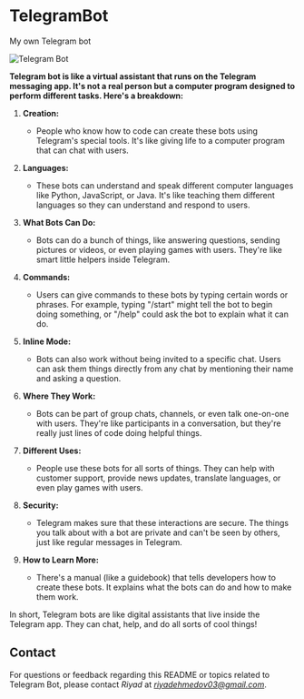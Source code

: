 # TelegramBot
My own Telegram bot

![Telegram Bot](https://www.google.com/url?sa=i&url=https%3A%2F%2Fgithub.com%2FEhsanShahbazii%2FUsefull-Telegram-Bots&psig=AOvVaw3JU8f5aj6CdLweWpMngIF_&ust=1699702178231000&source=images&cd=vfe&opi=89978449&ved=0CBIQjRxqFwoTCJC-tpSquYIDFQAAAAAdAAAAABAE)

**Telegram bot is like a virtual assistant that runs on the Telegram messaging app. It's not a real person but a computer program designed to perform different tasks. Here's a breakdown:** 

1. **Creation:**
   - People who know how to code can create these bots using Telegram's special tools. It's like giving life to a computer program that can chat with users.

2. **Languages:**
   - These bots can understand and speak different computer languages like Python, JavaScript, or Java. It's like teaching them different languages so they can understand and respond to users.

3. **What Bots Can Do:**
   - Bots can do a bunch of things, like answering questions, sending pictures or videos, or even playing games with users. They're like smart little helpers inside Telegram.

4. **Commands:**
   - Users can give commands to these bots by typing certain words or phrases. For example, typing "/start" might tell the bot to begin doing something, or "/help" could ask the bot to explain what it can do.

5. **Inline Mode:**
   - Bots can also work without being invited to a specific chat. Users can ask them things directly from any chat by mentioning their name and asking a question.

6. **Where They Work:**
   - Bots can be part of group chats, channels, or even talk one-on-one with users. They're like participants in a conversation, but they're really just lines of code doing helpful things.

7. **Different Uses:**
   - People use these bots for all sorts of things. They can help with customer support, provide news updates, translate languages, or even play games with users.

8. **Security:**
   - Telegram makes sure that these interactions are secure. The things you talk about with a bot are private and can't be seen by others, just like regular messages in Telegram.

9. **How to Learn More:**
   - There's a manual (like a guidebook) that tells developers how to create these bots. It explains what the bots can do and how to make them work.

In short, Telegram bots are like digital assistants that live inside the Telegram app. They can chat, help, and do all sorts of cool things!

## Contact

For questions or feedback regarding this README or topics related to Telegram Bot, please contact *Riyad* at *riyadehmedov03@gmail.com*.